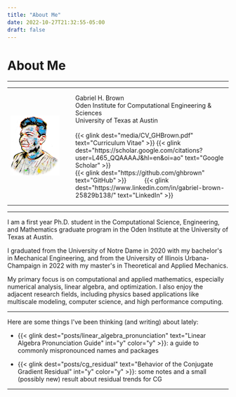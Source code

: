 ```yaml
---
title: "About Me"
date: 2022-10-27T21:32:55-05:00
draft: false
---
```


# About Me

---

<table style="width:100%">
  <tr>
    <td class="maintext" width=25%>
      <img src="media/NewspaperPortraitAlpha.png">
    </td>
    <td style="padding: 0vmin 0vmin 0vmin 3vmin">
      <p class="left_align">
        Gabriel H. Brown <br> <!-- usually I put ", graduate research assistant"-->
        Oden Institute for Computational Engineering & Sciences <br>
        University of Texas at Austin <br>
        <br>
        {{< glink dest="media/CV_GHBrown.pdf" text="Curriculum Vitae" >}}
        {{< glink dest="https://scholar.google.com/citations?user=L465_QQAAAAJ&hl=en&oi=ao" text="Google Scholar" >}}
        <br>
        {{< glink dest="https://github.com/ghbrown" text="GitHub" >}}
        &nbsp &nbsp &nbsp &nbsp &nbsp
        {{< glink dest="https://www.linkedin.com/in/gabriel-brown-25829b138/" text="LinkedIn" >}}
      </p>
    </td>
  </tr>
</table>

---

I am a first year Ph.D. student in the Computational Science, Engineering, and Mathematics graduate program in the Oden Institute at the University of Texas at Austin.

I graduated from the University of Notre Dame in 2020 with my bachelor's in Mechanical Engineering, and from the University of Illinois Urbana-Champaign in 2022 with my master's in Theoretical and Applied Mechanics.

My primary focus is on computational and applied mathematics, especially numerical analysis, linear algebra, and optimization.
I also enjoy the adjacent research fields, including physics based applications like multiscale modeling, computer science, and high performance computing.

---

Here are some things I've been thinking (and writing) about lately:

- {{< glink dest="posts/linear_algebra_pronunciation" text="Linear Algebra Pronunciation Guide" int="y" color="y" >}}: a guide to commonly mispronounced names and packages

- {{< glink dest="posts/cg_residual" text="Behavior of the Conjugate Gradient Residual" int="y" color="y" >}}: some notes and a small (possibly new) result about residual trends for CG 

---


